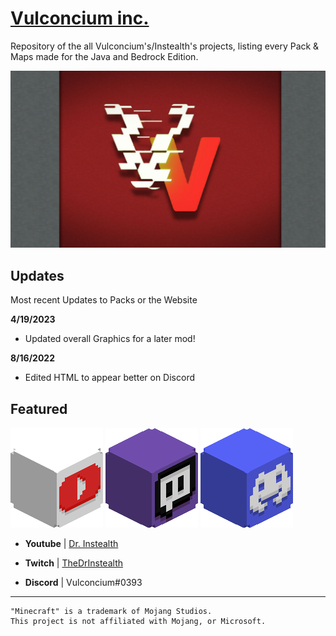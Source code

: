 # [Vulconcium inc.](https://vulconcium-inc.github.io/)
Repository of the all Vulconcium's/Instealth's projects, listing every Pack & Maps made for the Java and Bedrock Edition.

![Banner](asset/images/banner.jpg)


## Updates

Most recent Updates to Packs or the Website

**4/19/2023**

- Updated overall Graphics for a later mod!

**8/16/2022**

- Edited HTML to appear better on Discord


## Featured

![Youtube](asset/images/featured/youtube_head.png) ![Twitch](asset/images/featured/twitch_head.png) ![Discord](asset/images/featured/discord_head.png)

- **Youtube** | [Dr. Instealth](https://www.youtube.com/channel/UCr5UyVoUkEz5xjO3sGEfhzw)

- **Twitch** | [TheDrInstealth](https://www.twitch.tv/thedrinstealth)

- **Discord** | Vulconcium#0393

---

```
"Minecraft" is a trademark of Mojang Studios.
This project is not affiliated with Mojang, or Microsoft.
```
